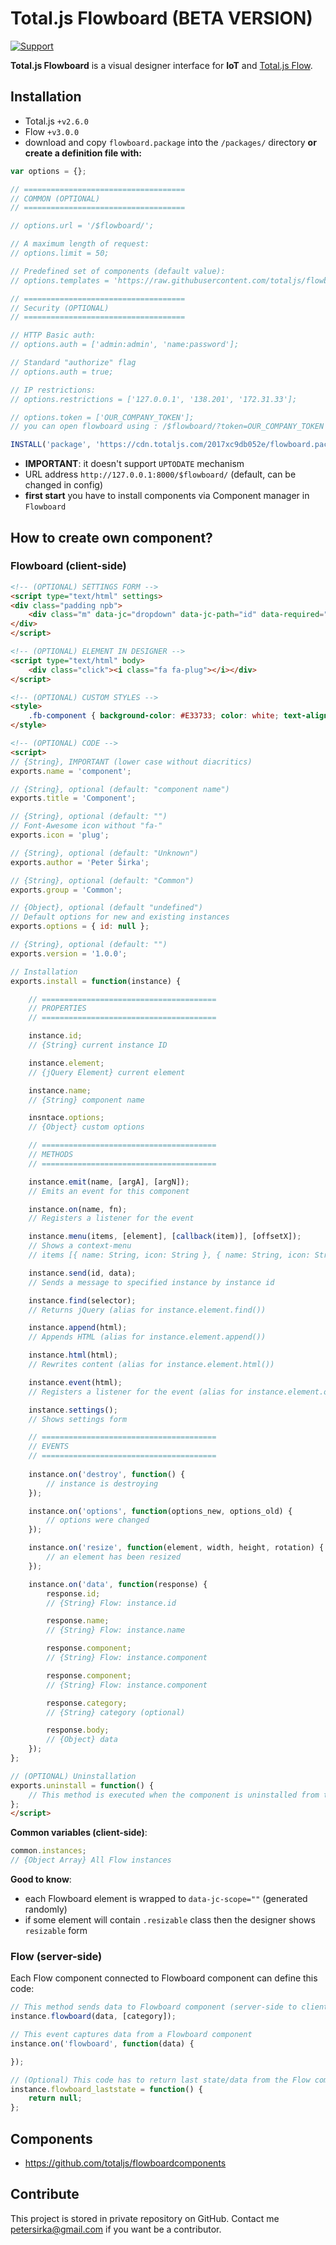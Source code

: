 # Total.js Flowboard (BETA VERSION)

[![Support](https://www.totaljs.com/img/button-support.png?v=2)](https://www.totaljs.com/support/)

__Total.js Flowboard__ is a visual designer interface for __IoT__ and [Total.js Flow](https://www.totaljs.com/flow/).

## Installation

- Total.js `+v2.6.0`
- Flow `+v3.0.0`
- download and copy `flowboard.package` into the `/packages/` directory __or create a definition file with:__

```javascript
var options = {};

// ====================================
// COMMON (OPTIONAL)
// ====================================

// options.url = '/$flowboard/';

// A maximum length of request:
// options.limit = 50;

// Predefined set of components (default value):
// options.templates = 'https://raw.githubusercontent.com/totaljs/flowboardcomponents/master/templates.json';

// ====================================
// Security (OPTIONAL)
// ====================================

// HTTP Basic auth:
// options.auth = ['admin:admin', 'name:password'];

// Standard "authorize" flag
// options.auth = true;

// IP restrictions:
// options.restrictions = ['127.0.0.1', '138.201', '172.31.33'];

// options.token = ['OUR_COMPANY_TOKEN'];
// you can open flowboard using : /$flowboard/?token=OUR_COMPANY_TOKEN

INSTALL('package', 'https://cdn.totaljs.com/2017xc9db052e/flowboard.package', options);
```

- __IMPORTANT__: it doesn't support `UPTODATE` mechanism
- URL address `http://127.0.0.1:8000/$flowboard/` (default, can be changed in config)
- __first start__ you have to install components via Component manager in `Flowboard`

## How to create own component?

### Flowboard (client-side)

```html
<!-- (OPTIONAL) SETTINGS FORM -->
<script type="text/html" settings>
<div class="padding npb">
    <div class="m" data-jc="dropdown" data-jc-path="id" data-required="true" data-source="common.instances" data-source-condition="n => n.component === 'flowboardsocket'" data-empty="">@(Flow instance)</div>
</div>
</script>

<!-- (OPTIONAL) ELEMENT IN DESIGNER -->
<script type="text/html" body>
    <div class="click"><i class="fa fa-plug"></i></div>
</script>

<!-- (OPTIONAL) CUSTOM STYLES -->
<style>
    .fb-component { background-color: #E33733; color: white; text-align: center; font-size: 16px; }
</style>

<!-- (OPTIONAL) CODE -->
<script>
// {String}, IMPORTANT (lower case without diacritics)
exports.name = 'component';

// {String}, optional (default: "component name")
exports.title = 'Component';

// {String}, optional (default: "")
// Font-Awesome icon without "fa-"
exports.icon = 'plug';

// {String}, optional (default: "Unknown")
exports.author = 'Peter Širka';

// {String}, optional (default: "Common")
exports.group = 'Common';

// {Object}, optional (default "undefined")
// Default options for new and existing instances
exports.options = { id: null };

// {String}, optional (default: "")
exports.version = '1.0.0';

// Installation
exports.install = function(instance) {

    // =======================================
    // PROPERTIES
    // =======================================

    instance.id;
    // {String} current instance ID

    instance.element;
    // {jQuery Element} current element

    instance.name;
    // {String} component name

    insntace.options;
    // {Object} custom options

    // =======================================
    // METHODS
    // =======================================

    instance.emit(name, [argA], [argN]);
    // Emits an event for this component

    instance.on(name, fn);
    // Registers a listener for the event

    instance.menu(items, [element], [callback(item)], [offsetX]);
    // Shows a context-menu
    // items [{ name: String, icon: String }, { name: String, icon: String, url: String }, 'DIVIDER']

    instance.send(id, data);
    // Sends a message to specified instance by instance id

    instance.find(selector);
    // Returns jQuery (alias for instance.element.find())

    instance.append(html);
    // Appends HTML (alias for instance.element.append())

    instance.html(html);
    // Rewrites content (alias for instance.element.html())    

    instance.event(html);
    // Registers a listener for the event (alias for instance.element.on())

    instance.settings();
    // Shows settings form

    // =======================================
    // EVENTS
    // =======================================
        
    instance.on('destroy', function() {
        // instance is destroying
    });

    instance.on('options', function(options_new, options_old) {
        // options were changed
    });

    instance.on('resize', function(element, width, height, rotation) {
        // an element has been resized
    });

    instance.on('data', function(response) {
        response.id;
        // {String} Flow: instance.id

        response.name;
        // {String} Flow: instance.name

        response.component;
        // {String} Flow: instance.component

        response.component;
        // {String} Flow: instance.component

        response.category;
        // {String} category (optional)

        response.body;
        // {Object} data
    });
};

// (OPTIONAL) Uninstallation
exports.uninstall = function() {
    // This method is executed when the component is uninstalled from the Flowboard
};
</script>
```

__Common variables (client-side)__:

```javascript
common.instances;
// {Object Array} All Flow instances
```

__Good to know__:

- each Flowboard element is wrapped to `data-jc-scope=""` (generated randomly)
- if some element will contain `.resizable` class then the designer shows `resizable` form

### Flow (server-side)

Each Flow component connected to Flowboard component can define this code:

```javascript
// This method sends data to Flowboard component (server-side to client-side)
instance.flowboard(data, [category]);

// This event captures data from a Flowboard component
instance.on('flowboard', function(data) {

});

// (Optional) This code has to return last state/data from the Flow component
instance.flowboard_laststate = function() {
    return null;
};
```

## Components

- https://github.com/totaljs/flowboardcomponents

## Contribute

This project is stored in private repository on GitHub. Contact me <petersirka@gmail.com> if you want be a contributor.
